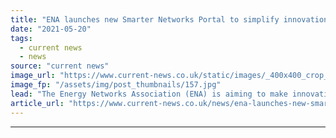```yaml
---
title: "ENA launches new Smarter Networks Portal to simplify innovation"
date: "2021-05-20"
tags: 
  - current news
  - news
source: "current news"
image_url: "https://www.current-news.co.uk/static/images/_400x400_crop_center-center/ENA-digital-system-map-credit-ENA.jpg"
image_fp: "/assets/img/post_thumbnails/157.jpg"
lead: "​The Energy Networks Association (ENA) is aiming to make innovation more accessible and transparent with the launch of a new Smarter Networks Portal."
article_url: "https://www.current-news.co.uk/news/ena-launches-new-smarter-networks-portal-to-simplify-innovation?utm_source=rss-feeds&utm_medium=rss&utm_campaign=rss"
---
```


---
